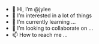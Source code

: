 - 👋 Hi, I’m @jylee
- 👀 I’m interested in a lot of things
- 🌱 I’m currently learning ...
- 💞️ I’m looking to collaborate on ...
- 📫 How to reach me ...

<!---
jylee2776/jylee2776 is a ✨ special ✨ repository because its `README.md` (this file) appears on your GitHub profile.
You can click the Preview link to take a look at your changes.
--->
